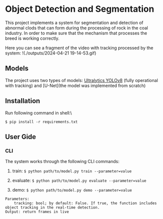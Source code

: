     
# Object Detection and Segmentation

This project implements a system for segmentation and detection of abnormal clods that can form during the processing of rock in the coal industry. In order to make sure that the mechanism that processes the breed is working correctly.

Here you can see a fragment of the video with tracking processed by the system:
!(./outputs/2024-04-21 19-14-53.gif)

## Models

The project uses two types of models: [Ultralytics YOLOv8](https://ultralytics.com/yolov8 ) (fully operational with tracking) and [U-Net](the model was implemented from scratch)

##  Installation
 Run following command in shell:\
``` 
$ pip install -r requirements.txt
```

## User Gide
### CLI

The system works through the following CLI commands:
1. train:
```$ python path/to/model.py train --parameter=value```

2. evaluate: ```$ python path/to/model.py evaluate --parameter=value```


4. demo: ```$ python path/to/model.py demo --parameter=value```

``` 
Parameters:
    tracking: bool; by default: False. If true, the function includes object tracking in the real-time detection.
Output: return frames in live
```
